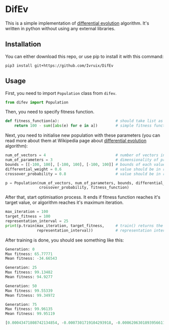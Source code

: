 # DifEv
This is a simple implementation of [differential evolution](https://en.wikipedia.org/wiki/Differential_evolution) algorithm. It's written in python without using any external libraries.

## Installation
You can either download this repo, or use pip to install it with this command:
```
pip3 install git+https://github.com/Ivruix/DifEv
```

## Usage
First, you need to import `Population` class from `difev`.
```python
from difev import Population
```
Then, you need to specify fitness function.
```python
def fitness_function(a):                         # should take list as an argument
    return 100 - sum([abs(e) for e in a])        # simple fitness function
```
Next, you need to initialise new population with these parameters (you can read more about them at Wikipedia page about [differential evolution](https://en.wikipedia.org/wiki/Differential_evolution) algorithm):
```python
num_of_vectors = 4                               # number of vectors in population, must be >= 4  
num_of_parameters = 3                            # dimensionality of problem, must be >= 1
bounds = [[-100, 100], [-100, 100], [-100, 100]] # bounds of each value, consists of pairs [min_value, max_value]
differential_weight = 0.6                        # value should be in range [0,2]
crossover_probability = 0.8                      # value should be in range [0,1]

p = Population(num_of_vectors, num_of_parameters, bounds, differential_weight, 
               crossover_probability, fitness_function)
```
After that, start optimisation process. It ends if fitness function reaches it's target value, or algorithm reaches it's maximum iteration.
```python
max_iteration = 100
target_fitness = 100
representation_interval = 25
print(p.train(max_iteration, target_fitness,     # train() returns the best solution
              representation_interval))          # representation interval is 0 by default
```
After training is done, you should see something like this:
```python
Generation: 0
Max fitness: 65.77771
Mean fitness: -34.66543

Generation: 25
Max fitness: 99.13482
Mean fitness: 94.9277

Generation: 50
Max fitness: 99.55339
Mean fitness: 99.34972

Generation: 75
Max fitness: 99.96135
Mean fitness: 99.95119

[0.00043471808742134854, -0.0007301719104293918, -0.0006206301893956611]
```

